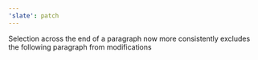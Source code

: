 ```yaml
---
'slate': patch
---
```


Selection across the end of a paragraph now more consistently excludes the following paragraph from modifications

